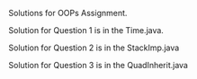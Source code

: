 Solutions for OOPs Assignment.

Solution for Question 1 is in the Time.java.

Solution for Question 2 is in the StackImp.java

Solution for Question 3 is in the QuadInherit.java